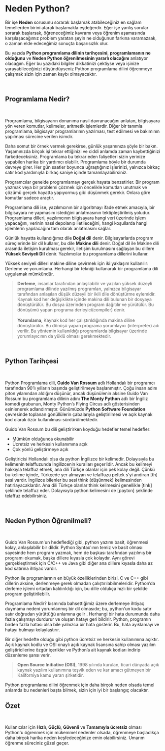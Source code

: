 # Neden Python?

Bir işe **Neden** sorusunu sorarak başlamak atabileceğiniz en sağlam temellerden birini atarak başlamakla eşdeğerdir. Eğer işe yanlış sorular sorarak başlarsak, öğreneceğimiz kavramı veya öğrenim aşamasında karşılaşacağımız problem yaratan şeyin ne olduğunun farkına varamazsak, o zaman elde edeceğimiz sonuçta başarısızlık olur.

Bu yazıda **Python programlama dilinin tarihçesini**, **programlamanın ne olduğunu** ve **Neden Python öğrenilmesinin yararlı olacağını** anlatıyor olacağım. Eğer bu yazıdaki bilgiler dikkatinizi çektiyse veya işinize yarayabileceğinizi düşündüyseniz Python programlama dilini öğrenmeye çalışmak sizin için zaman kaybı olmayacaktır.

<br>


## Programlama Nedir?

<br>

Programlama, bilgisayarın donanıma nasıl davranacağını anlatan, bilgisayara yön veren komutlar, kelimeler, aritmetik işlemlerdir. Diğer bir tanımla programlama, bilgisayar programlarının yazılması, test edilmesi ve bakımının yapılması sürecine verilen isimdir.

Daha somut bir örnek vermek gerekirse, günlük yaşamınıza şöyle bir bakın. Yaşamınızda birçok işi tekrar ettiğinizi ve ciddi anlamda zaman kaybettiğinizi farkedeceksiniz. Programlama bu tekrar eden faliyetleri sizin yerinize yapabilen harika bir yardımcı olabilir. Programlama böyle bir durumda devreye girer. Her gün saatler boyunca uğraştığınız işlerinizi, yalnızca birkaç satır kod yardımıyla birkaç saniye içinde tamamlayabilirsiniz.

Programcılar genelde programlamayı gerçek hayata benzetirler. Bir program yazmak veya bir problemi çözmek için öncelikle komutları unutmak ve çözümü gerçek hayatta yapıyormuş gibi düşünmek gerekir. Onlara göre komutlar sadece araçtır.

Programlama dili ise, yazılımcının bir algoritmayı ifade etmek amacıyla, bir bilgisayara ne yapmasını istediğini anlatmasının tektipleştirilmiş yoludur. Programlama dilleri, yazılımcının bilgisayara hangi veri üzerinde işlem yapacağını, verinin nasıl depolanıp iletileceğini, hangi koşullarda hangi işlemlerin yapılacağını tam olarak anlatmasını sağlar. 

Günlük hayatta kullandığımız dile **Doğal dil** denir. Bilgisayarlarda program süreçlerinde bir dil kullanır, bu dile **Makine dili** denir. Doğal dil ile Makine dili arasında iletişim kurulması gerekir, iletişim kurulmasını sağlayan bu dillere **Yüksek Seviyeli Dil** denir. Yazılımcılar bu programlama dillerini kullanır.

Yüksek seviyeli dilleri makine diline çevirmek için iki yaklaşım kullanılır: Derleme ve yorumlama. Herhangi bir tekniği kullanarak bir programlama dili uygulamak mümkündür.

> **Derleme**, insanlar tarafından anlaşılabilir ve yazılan yüksek düzeyli programlama dilinde yazılmış programları, yalnızca bilgisayar tarafından anlaşılan düşük düzeyli bir ikili dile dönüştürme eylemidir. Kaynak kod her değişiklikte içinde makina dili bulunan bir dosyaya dönüştürülür. Bu dosya üzerinden program dağıtılır ve yürütülür. Bu dönüşümü yapan programa derleyici(compiler) denir.<br><br>**Yorumlama**, Kaynak kod her çalıştırıldığında makina diline dönüştürülür. Bu dönüşü yapan programa yorumlayıcı (interpreter) adı verilir. Bu yöntemin kullanıldığı programlarda bilgisayar üzerinde yorumlayıcının da yüklü olması gerekmektedir.

<br>


## Python Tarihçesi

<br>

Python Programlama dili, **Guido Van Rossum** adlı Hollandalı bir programcı tarafından 90’lı yılların başında geliştirilmeye başlanmıştır. Çoğu insan adını piton yılanından aldığını düşünür, ancak düşünülenin aksine Guido Van Rossum bu programlama dilinin adını **The Monty Python** adlı bir İngiliz komedi grubunun, Monty Python’s Flying Circus adlı gösterisinden esinlenerek adlandırmıştır. Günümüzde **Python Software Foundation** çevresinde toplanan gönüllülerin çabalarıyla geliştirilmesi ve açık kaynak kod olarak özür kullanılması sürdürülmektedir.

Guido Van Rossum bu dili geliştirirken koyduğu hedefler temel hedefler:

- Mümkün olduğunca okunabilir 
- Ücretsiz ve herkesin kullanımına açık 
- Çok yönlü geliştirmeye açık

Geliştiricisi Hollandalı olsa da python İngilizce bir kelimedir. Dolayısıyla bu kelimenin telaffuzunda İngilizcenin kuralları geçerlidir. Ancak bu kelimeyi hakkıyla telaffuz etmek, ana dili Türkçe olanlar için pek kolay değil. Çünkü bu kelime içinde, Türkçede yer almayan ve telaffuzu peltek s’yi andıran [th] sesi vardır. İngilizce bilenler bu sesi think (düşünmek) kelimesinden hatırlayacaklardır. Ana dili Türkçe olanlar think kelimesini genellikle [tink] şeklinde telaffuz eder. Dolayısıyla python kelimesini de [payton] şeklinde telaffuz edebilirsiniz.

<br>


## Neden Python Öğrenilmeli?

<br>

Guido Van Rossum'un hedeflediği gibi, python yazımı basit, öğrenmesi kolay, anlaşılabilir bir dildir. Python Syntax'ının temiz ve basit olması sayesinde hem program yazmak, hem de başkası tarafından yazılmış bir programı okumak, başka dillere kıyasla çok kolaydır. Aynı görevi gerçekleştirmek için C/C++ ve Java gibi diğer ana dillere kıyasla daha az kod satırına ihtiyac vardır.

Python ile programlarının en büyük özelliklerinden birisi, C ve C++ gibi dillerin aksine, derlenmeye gerek olmadan çalıştırılabilmeleridir. Python’da derleme işlemi ortadan kaldırıldığı için, bu dille oldukça hızlı bir şekilde program geliştirilebilir.

Programlama Nedir? kısmında bahsettiğimiz üzere derlemeye ihtiyaç duymama nedeni yorumlanmış bir dil olmasıdır; bu, python'un kodu satır satır doğrudan yürüttüğü anlamına gelir . Herhangi bir hata durumunda daha fazla çalışmayı durdurur ve oluşan hatayı geri bildirir. Python, programın birden fazla hatası olsa bile yalnızca bir hata gösterir. Bu, hata ayıklamayı ve hatayı bulmayı kolaylaştırır.

Bir diğer hedefte olduğu gibi python ücretsiz ve herkesin kullanımına açıktır. Açık kaynak kodlu ve OSI onaylı açık kaynak lisansına sahip olması yazılım geliştiricilerine özgür içerikler ve Python’a ait kaynak kodları indirip düzenleme şansı verir.

> **Open Source Initiative (OSI)**, 1998 yılında kurulan, ticari dünyada açık kaynak yazılım kullanımına teşvik eden ve kar amacı gütmeyen bir Kaliforniya kamu yararı şirketidir.

Python programlama dilini öğrenmek için daha birçok neden olsada temel anlamda bu nedenleri başta bilmek, sizin için iyi bir başlangıç olacaktır. 
<br>


## Özet

<br>

Kullanıcılar için **Hızlı**, **Güçlü**, **Güvenli** ve **Tamamıyla ücretsiz** olması Python'u öğrenmek için mükemmel nedenler olsada, öğrenmeye başladıkça daha birçok harika neden keşfedeceğinize emin olabilirsiniz. Umarım öğrenme süreciniz güzel geçer. 




